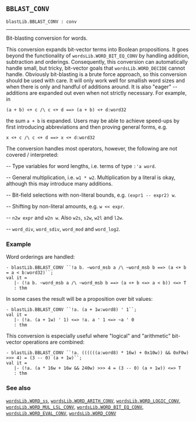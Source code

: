 ## `BBLAST_CONV`

``` hol4
blastLib.BBLAST_CONV : conv
```

------------------------------------------------------------------------

Bit-blasting conversion for words.

This conversion expands bit-vector terms into Boolean propositions. It
goes beyond the functionality of `wordsLib.WORD_BIT_EQ_CONV` by handling
addition, subtraction and orderings. Consequently, this conversion can
automatically handle small, but tricky, bit-vector goals that
`wordsLib.WORD_DECIDE` cannot handle. Obviously bit-blasting is a brute
force approach, so this conversion should be used with care. It will
only work well for smallish word sizes and when there is only and
handful of additions around. It is also "eager" -- additions are
expanded out even when not strictly necessary. For example, in

``` hol4
(a + b) <+ c /\ c <+ d ==> (a + b) <+ d:word32
```

the sum `a + b` is expanded. Users may be able to achieve speed-ups by
first introducing abbreviations and then proving general forms, e.g.

``` hol4
x <+ c /\ c <+ d ==> x <+ d:word32
```

The conversion handles most operators, however, the following are not
covered / interpreted:

-- Type variables for word lengths, i.e. terms of type `:'a word`.

-- General multiplication, i.e. `w1 * w2`. Multiplication by a literal
is okay, although this may introduce many additions.

-- Bit-field selections with non-literal bounds,
e.g. `(expr1 -- expr2) w`.

-- Shifting by non-literal amounts, e.g. `w << expr`.

-- `n2w expr` and `w2n w`. Also `w2s`, `s2w`, `w2l` and `l2w`.

-- `word_div`, `word_sdiv`, `word_mod` and `word_log2`.

### Example

Word orderings are handled:

``` hol4
- blastLib.BBLAST_CONV ``!a b. ~word_msb a /\ ~word_msb b ==> (a <+ b = a < b:word32)``;
val it =
   |- (!a b. ~word_msb a /\ ~word_msb b ==> (a <+ b <=> a < b)) <=> T
   : thm
```

In some cases the result will be a proposition over bit values:

``` hol4
- blastLib.BBLAST_CONV ``!a. (a + 1w:word8) ' 1``;
val it =
   |- (!a. (a + 1w) ' 1) <=> !a. a ' 1 <=> ~a ' 0
   : thm
```

This conversion is especially useful where "logical" and "arithmetic"
bit-vector operations are combined:

``` hol4
- blastLib.BBLAST_CONV ``!a. ((((((a:word8) * 16w) + 0x10w)) && 0xF0w) >>> 4) = (3 -- 0) (a + 1w)``;
val it =
   |- (!a. (a * 16w + 16w && 240w) >>> 4 = (3 -- 0) (a + 1w)) <=> T
   : thm
```

### See also

[`wordsLib.WORD_ss`](#wordsLib.WORD_ss),
[`wordsLib.WORD_ARITH_CONV`](#wordsLib.WORD_ARITH_CONV),
[`wordsLib.WORD_LOGIC_CONV`](#wordsLib.WORD_LOGIC_CONV),
[`wordsLib.WORD_MUL_LSL_CONV`](#wordsLib.WORD_MUL_LSL_CONV),
[`wordsLib.WORD_BIT_EQ_CONV`](#wordsLib.WORD_BIT_EQ_CONV),
[`wordsLib.WORD_EVAL_CONV`](#wordsLib.WORD_EVAL_CONV),
[`wordsLib.WORD_CONV`](#wordsLib.WORD_CONV)
